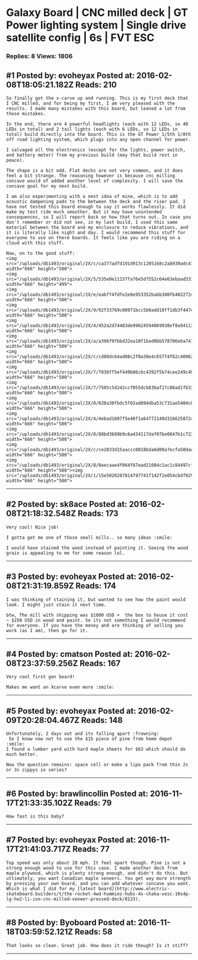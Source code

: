 # Galaxy Board &#124; CNC milled deck &#124; GT Power lighting system &#124; Single drive satellite config &#124; 6s &#124; FVT ESC

### Replies: 8 Views: 1806

## \#1 Posted by: evoheyax Posted at: 2016-02-08T18:05:21.182Z Reads: 210

```
So finally got the x-carve up and running. This is my first deck that I CNC milled, and for being my first, I am very pleased with the results. I made many mistakes with this board, but leaned a lot from those mistakes.

In the end, there are 4 powerful headlights (each with 12 LEDs, so 48 LEDs in total) and 2 tail lights (each with 6 LEDs, so 12 LEDs in total) build directly into the board. This is the GT Power 1/5th 1/8th off road lighting system, which plugs into any open channel for power.

I salvaged all the electronics (except for the lights, power switch, and battery meter) from my previous build (may that build rest in peace).

The shape is a bit odd. Flat decks are not very common, and it does feel a bit strange. The reasoning however is because cnc milling concave would of added another level of complexity. I will save the concave goal for my next build.

I am also experimenting with a next idea of mine, which is to add acoustic dampening pads to the between the deck and the riser pad. I have not tested this board enough to say it works flawlessly. It did make my test ride much smoother. But it may have unintended consequences, so I will report back on how that turns out. In case you don't remember or did not see, in my last build, I used this same material between the board and my enclosure to reduce vibrations, and it is literally like night and day. I would recommend this stuff for everyone to use on there boards. It feels like you are riding on a cloud with this stuff.

Now, on to the good stuff:
<img src="/uploads/db1493/original/2X/c/ca377adfd191d913c1205168c2a8939adc41b7ba.jpg" width="666" height="500">
<img src="/uploads/db1493/original/2X/5/535e0e11157fa76e5d7552c64e63ebaad33199c9.jpg" width="666" height="499">
<img src="/uploads/db1493/original/2X/e/eabff4fdfe2e8e953352babb380fb4022724cbaa.jpg" width="666" height="500">
<img src="/uploads/db1493/original/2X/9/92f33769c00971bcc5b0add18ff1db3f447c8490.jpg" width="666" height="500">
<img src="/uploads/db1493/original/2X/4/452a2d74483de99624594069938ef8a941139b86.jpg" width="666" height="500">
<img src="/uploads/db1493/original/2X/a/a396f97bbd32ea10f1bad0bb578706eba747b14b.jpg" width="666" height="500">
<img src="/uploads/db1493/original/2X/c/cd80dc64ad08c2f0a30e4c657f4f62c40962f094.jpg" width="666" height="500">
<img src="/uploads/db1493/original/2X/7/7838ff5ef449b86cbc4392f5b74cee249c49a586.jpg" width="666" height="500">
<img src="/uploads/db1493/original/2X/7/7505c5d242ccf055dcb83baf27c86ad1f6338e29.jpg" width="666" height="500">
<img src="/uploads/db1493/original/2X/0/020a30fbdc5f02ad894dba53c731ae5404c0c7d0.jpg" width="666" height="500">
<img src="/uploads/db1493/original/2X/4/4ebad1607f5e40f1a64772149d316625872498be.jpg" width="666" height="500">
<img src="/uploads/db1493/original/2X/8/88bd3689b9c6a434117daf07be0847b1c7235aaf.jpg" width="666" height="500">
<img src="/uploads/db1493/original/2X/c/ce2833d15aaccc0018bda6d09a7ecfa50dac27d1.jpg" width="666" height="500">
<img src="/uploads/db1493/original/2X/8/8eecaae4f064f87ead21084c1ac1c84497cf0e42.jpg" width="666" height="500"><img src="/uploads/db1493/original/2X/1/15e5020287814797741f142f2e054cbdf029229e.jpg" width="666" height="500">
```

---
## \#2 Posted by: sk8ace Posted at: 2016-02-08T21:18:32.548Z Reads: 173

```
Very cool! Nice job!

I gotta get me one of those small mills.. so many ideas :smile:

I would have stained the wood instead of painting it. Seeing the wood grain is appealing to me for some reason lol.
```

---
## \#3 Posted by: evoheyax Posted at: 2016-02-08T21:31:19.859Z Reads: 174

```
I was thinking of staining it, but wanted to see how the paint would look. I might just stain it next time.

btw, The mill with shipping was $1600 USD +  the box to house it cost ~ $250 USD in wood and paint. So its not something I would recommend for everyone. If you have the money and are thinking of selling you work (as I am), then go for it.
```

---
## \#4 Posted by: cmatson Posted at: 2016-02-08T23:37:59.256Z Reads: 167

```
Very cool first gen board!

Makes me want an Xcarve even more :smile:
```

---
## \#5 Posted by: evoheyax Posted at: 2016-02-09T20:28:04.467Z Reads: 148

```
Unfortunately, 2 days out and its falling apart :frowning:
 So I know now not to use the $15 piece of pine from home depot :smile: 
I found a lumber yard with hard maple sheets for $63 which should do much better.

Now the question remains: space cell or make a lipo pack from thin 2s or 3s zippys in series?
```

---
## \#6 Posted by: brawlincollin Posted at: 2016-11-17T21:33:35.102Z Reads: 79

```
How fast is this baby?
```

---
## \#7 Posted by: evoheyax Posted at: 2016-11-17T21:41:03.717Z Reads: 77

```
Top speed was only about 20 mph. It feel apart though. Pine is not a strong enough wood to use for this case. I made another deck from maple plywood, which is plenty strong enough, and didn't do this. But ultimately, you want Canadian maple veneers. You get way more strength by pressing your own board, and you can add whatever concave you want. Which is what I did for my [latest board](http://www.electric-skateboard.builders/t/the-rocket-4wd-hummies-hubs-4x-chaka-vesc-10s4p-lg-he2-li-ion-cnc-milled-veneer-pressed-deck/8123).
```

---
## \#8 Posted by: Byoboard Posted at: 2016-11-18T03:59:52.121Z Reads: 58

```
That looks so clean. Great job. How does it ride though? Is it stiff?
```

---

